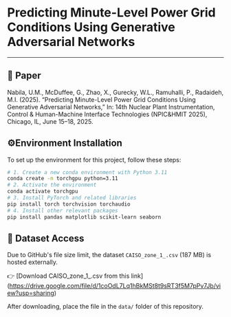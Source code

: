# Predicting Minute-Level Power Grid Conditions Using  Generative Adversarial Networks

---

## 📄 Paper
Nabila, U.M., McDuffee, G., Zhao, X., Gurecky, W.L., Ramuhalli, P., Radaideh, M.I. (2025). “Predicting Minute-Level Power Grid Conditions Using Generative Adversarial Networks,” In: 14th Nuclear Plant Instrumentation, Control & Human-Machine Interface Technologies (NPIC&HMIT 2025), Chicago, IL, June 15–18, 2025.

## ⚙️Environment Installation

To set up the environment for this project, follow these steps:

```bash
# 1. Create a new conda environment with Python 3.11
conda create -n torchgpu python=3.11
# 2. Activate the environment
conda activate torchgpu
# 3. Install PyTorch and related libraries
pip install torch torchvision torchaudio
# 4. Install other relevant packages
pip install pandas matplotlib scikit-learn seaborn
```

## 📂 Dataset Access

Due to GitHub's file size limit, the dataset `CAISO_zone_1_.csv` (187 MB) is hosted externally.

👉 [Download CAISO_zone_1_.csv from this link] (https://drive.google.com/file/d/1coOdL7Lq1hBkMSt8t9sRT3f5M7pPv7Jb/view?usp=sharing)

After downloading, place the file in the `data/` folder of this repository.
